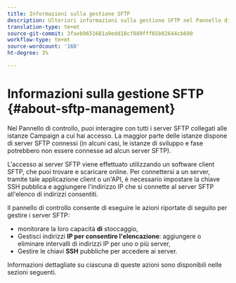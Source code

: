 ```yaml
---
title: Informazioni sulla gestione SFTP
description: Ulteriori informazioni sulla gestione SFTP nel Pannello di controllo
translation-type: tm+mt
source-git-commit: 3faeb9651681a9edd18cf889fff65b02644cb690
workflow-type: tm+mt
source-wordcount: '168'
ht-degree: 3%

---
```



# Informazioni sulla gestione SFTP {#about-sftp-management}

Nel Pannello di controllo, puoi interagire con tutti i server SFTP collegati alle istanze Campaign a cui hai accesso. La maggior parte delle istanze dispone di server SFTP connessi (in alcuni casi, le istanze di sviluppo e fase potrebbero non essere connesse ad alcun server SFTP).

L&#39;accesso ai server SFTP viene effettuato utilizzando un software client SFTP, che puoi trovare e scaricare online. Per connettersi a un server, tramite tale applicazione client o un&#39;API, è necessario impostare la chiave SSH pubblica e aggiungere l&#39;indirizzo IP che si connette al server SFTP all&#39;elenco di indirizzi consentiti.

Il pannello di controllo consente di eseguire le azioni riportate di seguito per gestire i server SFTP:

* monitorare la loro capacità **di** stoccaggio,
* Gestisci indirizzi **IP per consentire l&#39;elencazione**: aggiungere o eliminare intervalli di indirizzi IP per uno o più server,
* Gestire le chiavi **SSH** pubbliche per accedere ai server.

Informazioni dettagliate su ciascuna di queste azioni sono disponibili nelle sezioni seguenti.
